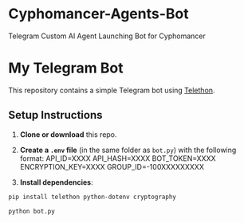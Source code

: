 # Cyphomancer-Agents-Bot
Telegram Custom AI Agent Launching Bot for Cyphomancer

# My Telegram Bot

This repository contains a simple Telegram bot using [Telethon](https://pypi.org/project/Telethon/).

## Setup Instructions

1. **Clone or download** this repo.
2. **Create a `.env` file** (in the same folder as `bot.py`) with the following format:
API_ID=XXXX
API_HASH=XXXX
BOT_TOKEN=XXXX
ENCRYPTION_KEY=XXXX
GROUP_ID=-100XXXXXXXXX

3. **Install dependencies**:
```bash
pip install telethon python-dotenv cryptography

python bot.py

